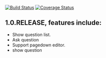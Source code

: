 [![Build Status](https://travis-ci.org/javaee-course/2012-03-04.svg)](https://travis-ci.org/javaee-course/2012-03-04)
[![Coverage Status](https://coveralls.io/repos/javaee-course/2012-03-04/badge.svg?branch=master&service=github)](https://coveralls.io/github/javaee-course/2012-03-04?branch=master)

## 1.0.RELEASE, features include:
* Show question list.
* Ask question
 * Support pagedown editor.
* show question
